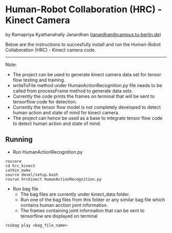 Human-Robot Collaboration (HRC) - Kinect Camera
============

by Ramapriya Kyathanahally Janardhan (janardhan@campus.tu-berlin.de)

Below are the instructions to succesfully install and run the Human-Robot Collaboration (HRC) - Kinect camera code.

---

Note:
*	The project can be used to generate kinect camera data set for tensor flow testing and training.
*	writeToFile method under HumanActionRecognition.py file needs to be called from processFrame method to generate data sets.
*	Currently the code prints the frames on terminal that will be sent to tensorflow code for detection.
*	Currently the tensor flow model is not completely developed to detect human action and state of mind for kinect camera.
*	The project can hence be used as a base to integrate tensor flow code to detect human action and state of mind.

## Running

*   Run HumanActionRecognition.py

```
roscore
cd hrc_kinect
catkin_make
source devel/setup.bash
rosrun hrckinect HumanActionRecognition.py
```

*   Run bag file
    *	The bag files are currently under kinect_data folder.
    *	Run one of the bag files from this folder or any similar bag file which contains human acction joint information.
    *	The frames containing joint information that can be sent to tensorflow are displayed on terminal
    
```
rosbag play <bag_file_name>
```




